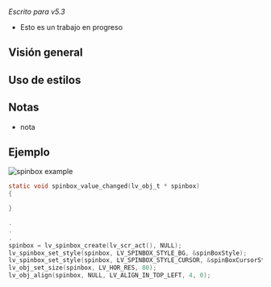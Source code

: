 _Escrito para v5.3_

- Esto es un trabajo en progreso

## Visión general



## Uso de estilos

## Notas

- nota

## Ejemplo
![spinbox example](https://user-images.githubusercontent.com/13847288/47869506-6676d000-de07-11e8-807b-1dbaa238e2c8.gif)
```c
static void spinbox_value_changed(lv_obj_t * spinbox)
{

}

.
.
.
spinbox = lv_spinbox_create(lv_scr_act(), NULL);
lv_spinbox_set_style(spinbox, LV_SPINBOX_STYLE_BG, &spinBoxStyle);
lv_spinbox_set_style(spinbox, LV_SPINBOX_STYLE_CURSOR, &spinBoxCursorStyle);
lv_obj_set_size(spinbox, LV_HOR_RES, 80);
lv_obj_align(spinbox, NULL, LV_ALIGN_IN_TOP_LEFT, 4, 0);
```